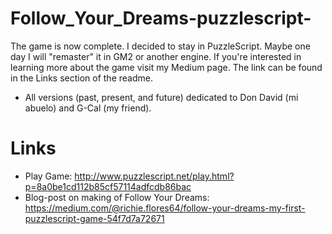 # Follow_Your_Dreams-puzzlescript-
The game is now complete. I decided to stay in PuzzleScript. Maybe one day I will "remaster" it in GM2 or another engine.
If you're interested in learning more about the game visit my Medium page. The link can be found in the Links section of the readme.

- All versions (past, present, and future) dedicated to Don David (mi abuelo) and G-Cal (my friend).

# Links
- Play Game: http://www.puzzlescript.net/play.html?p=8a0be1cd112b85cf57114adfcdb86bac
- Blog-post on making of Follow Your Dreams: https://medium.com/@richie.flores64/follow-your-dreams-my-first-puzzlescript-game-54f7d7a72671
